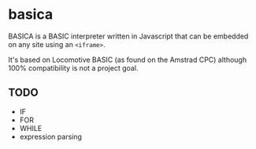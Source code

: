 # basica

BASICA is a BASIC interpreter written in Javascript that can be embedded on any site using an `<iframe>`.

It's based on Locomotive BASIC (as found on the Amstrad CPC) although 100% compatibility is not a project goal.

## TODO

  * IF
  * FOR
  * WHILE
  * expression parsing